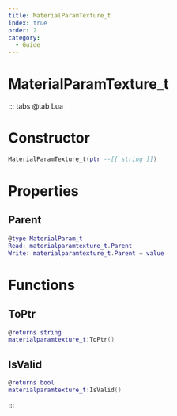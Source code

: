 ```yaml
---
title: MaterialParamTexture_t
index: true
order: 2
category:
  - Guide
---
```


# MaterialParamTexture_t

::: tabs
@tab Lua
# Constructor
```lua
MaterialParamTexture_t(ptr --[[ string ]])
```
# Properties
## Parent 
```lua
@type MaterialParam_t
Read: materialparamtexture_t.Parent
Write: materialparamtexture_t.Parent = value
```
# Functions
## ToPtr
```lua
@returns string
materialparamtexture_t:ToPtr()
```
## IsValid
```lua
@returns bool
materialparamtexture_t:IsValid()
```

:::